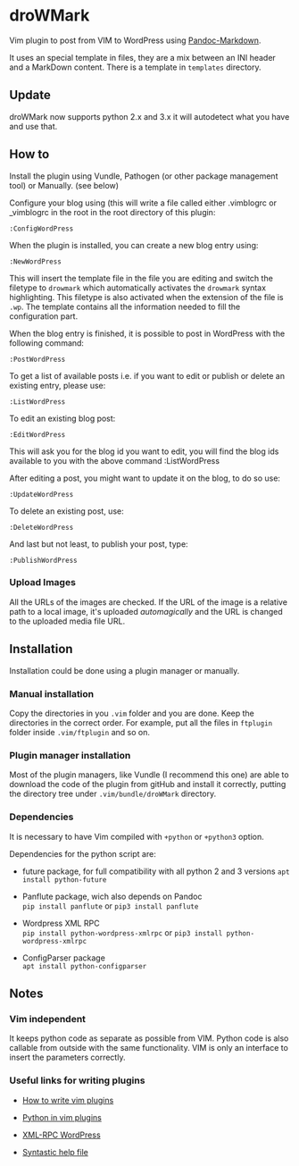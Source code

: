 # droWMark

Vim plugin to post from VIM to WordPress using
[Pandoc-Markdown](http://pandoc.org/README.html#pandocs-markdown).

It uses an special template in files, they are a mix between an INI header and
a MarkDown content. There is a template in `templates` directory.

## Update ##

droWMark now supports python 2.x and 3.x
it will autodetect what you have and use that.

## How to

Install the plugin using Vundle, Pathogen (or other package management tool) or
Manually. (see below)

Configure your blog using (this will write a file called either .vimblogrc or 
_vimblogrc in the root in the root directory of this plugin:


```
:ConfigWordPress
```

When the plugin is installed, you can create a new blog entry using:

```
:NewWordPress
```

This will insert the template file in the file you are editing and switch the
filetype to `drowmark` which automatically activates the `drowmark` syntax
highlighting. This filetype is also activated when the extension of the file is
`.wp`. The template contains all the information needed to fill the
configuration part.

When the blog entry is finished, it is possible to post in WordPress with the
following command:

```
:PostWordPress
```

To get a list of available posts i.e. if you want to edit or publish or 
delete an existing entry, please use:

```
:ListWordPress
```

To edit an existing blog post:

```
:EditWordPress
```

This will ask you for the blog id you want to edit, you will find the blog ids 
available to you with the above command :ListWordPress

After editing a post, you might want to update it on the blog, to do so use:

```
:UpdateWordPress
```

To delete an existing post, use:

```
:DeleteWordPress
```

And last but not least, to publish your post, type:

```
:PublishWordPress
```

### Upload Images

All the URLs of the images are checked. If the URL of the image is a relative
path to a local image, it's uploaded *automagically* and the URL is changed to
the uploaded media file URL.

## Installation

Installation could be done using a plugin manager or manually.

### Manual installation

Copy the directories in you `.vim` folder and you are done. Keep the
directories in the correct order. For example, put all the files in `ftplugin`
folder inside `.vim/ftplugin` and so on.

### Plugin manager installation

Most of the plugin managers, like Vundle (I recommend this one) are able to
download the code of the plugin from gitHub and install it correctly, putting
the directory tree under `.vim/bundle/droWMark` directory.

### Dependencies

It is necessary to have Vim compiled with `+python` or `+python3` option.

Dependencies for the python script are:

- future package, for full compatibility with all python 2 and 3 versions
  `apt install python-future`

- Panflute package, wich also depends on Pandoc  
  `pip install panflute`
  or
  `pip3 install panflute`

- Wordpress XML RPC  
  `pip install python-wordpress-xmlrpc`
  or
  `pip3 install python-wordpress-xmlrpc`

- ConfigParser package  
  `apt install python-configparser`

## Notes

### Vim independent

It keeps python code as separate as possible from VIM. Python code is also
callable from outside with the same functionality. VIM is only an interface to
insert the parameters correctly.

### Useful links for writing plugins

- [How to write vim plugins](http://stevelosh.com/blog/2011/09/writing-vim-plugins/)

- [Python in vim plugins](http://vimdoc.sourceforge.net/htmldoc/if_pyth.html#:pyfile)

- [XML-RPC WordPress](http://python-wordpress-xmlrpc.readthedocs.org/en/latest/overview.html)

- [Syntastic help file](https://github.com/scrooloose/syntastic/blob/master/doc/syntastic.txt)
